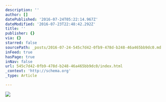 ```yaml
---
description: ''
author: []
datePublished: '2016-07-24T05:22:14.967Z'
dateModified: '2016-07-23T22:48:42.292Z'
title: ''
publisher: {}
via: {}
starred: false
sourcePath: _posts/2016-07-24-545c7d42-0fb9-478d-b248-46a465bb9dc0.md
inFeed: true
hasPage: true
inNav: false
url: 545c7d42-0fb9-478d-b248-46a465bb9dc0/index.html
_context: 'http://schema.org'
_type: Article

---
```

![](https://the-grid-user-content.s3-us-west-2.amazonaws.com/23a64376-0927-4d11-aee8-1ca70696be3f.jpg)